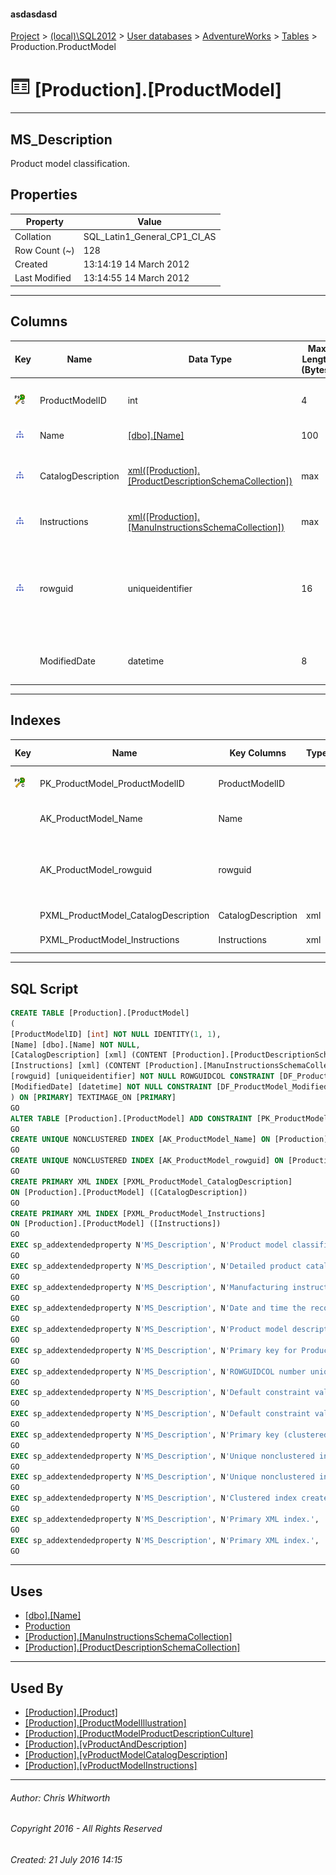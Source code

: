 #### asdasdasd

[Project](../../../../index.md) > [(local)\\SQL2012](../../../index.md) > [User databases](../../index.md) > [AdventureWorks](../index.md) > [Tables](Tables.md) > Production.ProductModel

# ![Tables](../../../../Images/Table32.png) [Production].[ProductModel]

---

## <a name="#description"></a>MS_Description

Product model classification.

## <a name="#properties"></a>Properties

| Property | Value |
|---|---|
| Collation | SQL_Latin1_General_CP1_CI_AS |
| Row Count (~) | 128 |
| Created | 13:14:19 14 March 2012 |
| Last Modified | 13:14:55 14 March 2012 |


---

## <a name="#columns"></a>Columns

| Key | Name | Data Type | Max Length (Bytes) | Allow Nulls | Identity | Default | Description |
|---|---|---|---|---|---|---|---|
| [![Cluster Primary Key PK_ProductModel_ProductModelID: ProductModelID](../../../../Images/pkcluster.png)](#indexes) | ProductModelID | int | 4 | NO | 1 - 1 |  | _Primary key for ProductModel records._ |
| [![Indexes AK_ProductModel_Name](../../../../Images/Index.png)](#indexes) | Name | [[dbo].[Name]](../Programmability/Types/User-Defined_Data_Types/Name.md) | 100 | NO |  |  | _Product model description._ |
| [![Indexes PXML_ProductModel_CatalogDescription](../../../../Images/Index.png)](#indexes) | CatalogDescription | [xml([Production].[ProductDescriptionSchemaCollection])](../Programmability/Types/XML_Schema_Collections/ProductDescriptionSchemaCollection.md) | max | YES |  |  | _Detailed product catalog information in xml format._ |
| [![Indexes PXML_ProductModel_Instructions](../../../../Images/Index.png)](#indexes) | Instructions | [xml([Production].[ManuInstructionsSchemaCollection])](../Programmability/Types/XML_Schema_Collections/ManuInstructionsSchemaCollection.md) | max | YES |  |  | _Manufacturing instructions in xml format._ |
| [![Indexes AK_ProductModel_rowguid](../../../../Images/Index.png)](#indexes) | rowguid | uniqueidentifier | 16 | NO |  | (newid()) | _ROWGUIDCOL number uniquely identifying the record. Used to support a merge replication sample._ |
|  | ModifiedDate | datetime | 8 | NO |  | (getdate()) | _Date and time the record was last updated._ |


---

## <a name="#indexes"></a>Indexes

| Key | Name | Key Columns | Type | Unique | XML Type | Description |
|---|---|---|---|---|---|---|
| [![Cluster Primary Key PK_ProductModel_ProductModelID: ProductModelID](../../../../Images/pkcluster.png)](#indexes) | PK_ProductModel_ProductModelID | ProductModelID |  | YES |  | _Primary key (clustered) constraint_ |
|  | AK_ProductModel_Name | Name |  | YES |  | _Unique nonclustered index._ |
|  | AK_ProductModel_rowguid | rowguid |  | YES |  | _Unique nonclustered index. Used to support replication samples._ |
|  | PXML_ProductModel_CatalogDescription | CatalogDescription | xml |  | Primary | _Primary XML index._ |
|  | PXML_ProductModel_Instructions | Instructions | xml |  | Primary | _Primary XML index._ |


---

## <a name="#sqlscript"></a>SQL Script

```sql
CREATE TABLE [Production].[ProductModel]
(
[ProductModelID] [int] NOT NULL IDENTITY(1, 1),
[Name] [dbo].[Name] NOT NULL,
[CatalogDescription] [xml] (CONTENT [Production].[ProductDescriptionSchemaCollection]) NULL,
[Instructions] [xml] (CONTENT [Production].[ManuInstructionsSchemaCollection]) NULL,
[rowguid] [uniqueidentifier] NOT NULL ROWGUIDCOL CONSTRAINT [DF_ProductModel_rowguid] DEFAULT (newid()),
[ModifiedDate] [datetime] NOT NULL CONSTRAINT [DF_ProductModel_ModifiedDate] DEFAULT (getdate())
) ON [PRIMARY] TEXTIMAGE_ON [PRIMARY]
GO
ALTER TABLE [Production].[ProductModel] ADD CONSTRAINT [PK_ProductModel_ProductModelID] PRIMARY KEY CLUSTERED  ([ProductModelID]) ON [PRIMARY]
GO
CREATE UNIQUE NONCLUSTERED INDEX [AK_ProductModel_Name] ON [Production].[ProductModel] ([Name]) ON [PRIMARY]
GO
CREATE UNIQUE NONCLUSTERED INDEX [AK_ProductModel_rowguid] ON [Production].[ProductModel] ([rowguid]) ON [PRIMARY]
GO
CREATE PRIMARY XML INDEX [PXML_ProductModel_CatalogDescription]
ON [Production].[ProductModel] ([CatalogDescription])
GO
CREATE PRIMARY XML INDEX [PXML_ProductModel_Instructions]
ON [Production].[ProductModel] ([Instructions])
GO
EXEC sp_addextendedproperty N'MS_Description', N'Product model classification.', 'SCHEMA', N'Production', 'TABLE', N'ProductModel', NULL, NULL
GO
EXEC sp_addextendedproperty N'MS_Description', N'Detailed product catalog information in xml format.', 'SCHEMA', N'Production', 'TABLE', N'ProductModel', 'COLUMN', N'CatalogDescription'
GO
EXEC sp_addextendedproperty N'MS_Description', N'Manufacturing instructions in xml format.', 'SCHEMA', N'Production', 'TABLE', N'ProductModel', 'COLUMN', N'Instructions'
GO
EXEC sp_addextendedproperty N'MS_Description', N'Date and time the record was last updated.', 'SCHEMA', N'Production', 'TABLE', N'ProductModel', 'COLUMN', N'ModifiedDate'
GO
EXEC sp_addextendedproperty N'MS_Description', N'Product model description.', 'SCHEMA', N'Production', 'TABLE', N'ProductModel', 'COLUMN', N'Name'
GO
EXEC sp_addextendedproperty N'MS_Description', N'Primary key for ProductModel records.', 'SCHEMA', N'Production', 'TABLE', N'ProductModel', 'COLUMN', N'ProductModelID'
GO
EXEC sp_addextendedproperty N'MS_Description', N'ROWGUIDCOL number uniquely identifying the record. Used to support a merge replication sample.', 'SCHEMA', N'Production', 'TABLE', N'ProductModel', 'COLUMN', N'rowguid'
GO
EXEC sp_addextendedproperty N'MS_Description', N'Default constraint value of GETDATE()', 'SCHEMA', N'Production', 'TABLE', N'ProductModel', 'CONSTRAINT', N'DF_ProductModel_ModifiedDate'
GO
EXEC sp_addextendedproperty N'MS_Description', N'Default constraint value of NEWID()', 'SCHEMA', N'Production', 'TABLE', N'ProductModel', 'CONSTRAINT', N'DF_ProductModel_rowguid'
GO
EXEC sp_addextendedproperty N'MS_Description', N'Primary key (clustered) constraint', 'SCHEMA', N'Production', 'TABLE', N'ProductModel', 'CONSTRAINT', N'PK_ProductModel_ProductModelID'
GO
EXEC sp_addextendedproperty N'MS_Description', N'Unique nonclustered index.', 'SCHEMA', N'Production', 'TABLE', N'ProductModel', 'INDEX', N'AK_ProductModel_Name'
GO
EXEC sp_addextendedproperty N'MS_Description', N'Unique nonclustered index. Used to support replication samples.', 'SCHEMA', N'Production', 'TABLE', N'ProductModel', 'INDEX', N'AK_ProductModel_rowguid'
GO
EXEC sp_addextendedproperty N'MS_Description', N'Clustered index created by a primary key constraint.', 'SCHEMA', N'Production', 'TABLE', N'ProductModel', 'INDEX', N'PK_ProductModel_ProductModelID'
GO
EXEC sp_addextendedproperty N'MS_Description', N'Primary XML index.', 'SCHEMA', N'Production', 'TABLE', N'ProductModel', 'INDEX', N'PXML_ProductModel_CatalogDescription'
GO
EXEC sp_addextendedproperty N'MS_Description', N'Primary XML index.', 'SCHEMA', N'Production', 'TABLE', N'ProductModel', 'INDEX', N'PXML_ProductModel_Instructions'
GO

```


---

## <a name="#uses"></a>Uses

* [[dbo].[Name]](../Programmability/Types/User-Defined_Data_Types/Name.md)
* [Production](../Security/Schemas/Production.md)
* [[Production].[ManuInstructionsSchemaCollection]](../Programmability/Types/XML_Schema_Collections/ManuInstructionsSchemaCollection.md)
* [[Production].[ProductDescriptionSchemaCollection]](../Programmability/Types/XML_Schema_Collections/ProductDescriptionSchemaCollection.md)


---

## <a name="#usedby"></a>Used By

* [[Production].[Product]](Product.md)
* [[Production].[ProductModelIllustration]](ProductModelIllustration.md)
* [[Production].[ProductModelProductDescriptionCulture]](ProductModelProductDescriptionCulture.md)
* [[Production].[vProductAndDescription]](../Views/vProductAndDescription.md)
* [[Production].[vProductModelCatalogDescription]](../Views/vProductModelCatalogDescription.md)
* [[Production].[vProductModelInstructions]](../Views/vProductModelInstructions.md)


---

###### Author:  Chris Whitworth

###### Copyright 2016 - All Rights Reserved

###### Created: 21 July 2016 14:15

